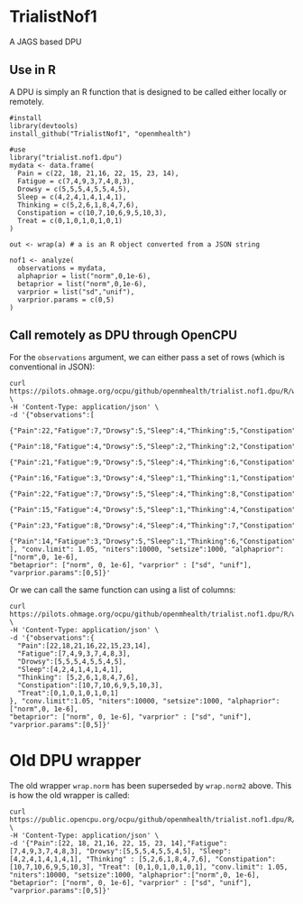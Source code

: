 TrialistNof1
============

A JAGS based DPU

## Use in R

A DPU is simply an R function that is designed to be called either locally or remotely.

    #install
    library(devtools)
    install_github("TrialistNof1", "openmhealth")

    #use
    library("trialist.nof1.dpu")
    mydata <- data.frame(
      Pain = c(22, 18, 21,16, 22, 15, 23, 14), 
      Fatigue = c(7,4,9,3,7,4,8,3), 
      Drowsy = c(5,5,5,4,5,5,4,5), 
      Sleep = c(4,2,4,1,4,1,4,1), 
      Thinking = c(5,2,6,1,8,4,7,6), 
      Constipation = c(10,7,10,6,9,5,10,3),
      Treat = c(0,1,0,1,0,1,0,1)
    )

    out <- wrap(a) # a is an R object converted from a JSON string

    nof1 <- analyze(
      observations = mydata,
      alphaprior = list("norm",0,1e-6),
      betaprior = list("norm",0,1e-6),
      varprior = list("sd","unif"),
      varprior.params = c(0,5)
    )
       
## Call remotely as DPU through OpenCPU

For the `observations` argument, we can either pass a set of rows (which is conventional in JSON):

    curl https://pilots.ohmage.org/ocpu/github/openmhealth/trialist.nof1.dpu/R/wrap.norm2/json \
    -H 'Content-Type: application/json' \
    -d '{"observations":[
      {"Pain":22,"Fatigue":7,"Drowsy":5,"Sleep":4,"Thinking":5,"Constipation":10,"Treat":0},
      {"Pain":18,"Fatigue":4,"Drowsy":5,"Sleep":2,"Thinking":2,"Constipation":7,"Treat":1},
      {"Pain":21,"Fatigue":9,"Drowsy":5,"Sleep":4,"Thinking":6,"Constipation":10,"Treat":0},
      {"Pain":16,"Fatigue":3,"Drowsy":4,"Sleep":1,"Thinking":1,"Constipation":6,"Treat":1},
      {"Pain":22,"Fatigue":7,"Drowsy":5,"Sleep":4,"Thinking":8,"Constipation":9,"Treat":0},
      {"Pain":15,"Fatigue":4,"Drowsy":5,"Sleep":1,"Thinking":4,"Constipation":5,"Treat":1},
      {"Pain":23,"Fatigue":8,"Drowsy":4,"Sleep":4,"Thinking":7,"Constipation":10,"Treat":0},
      {"Pain":14,"Fatigue":3,"Drowsy":5,"Sleep":1,"Thinking":6,"Constipation":3,"Treat":1}
    ], "conv.limit": 1.05, "niters":10000, "setsize":1000, "alphaprior":["norm",0, 1e-6], 
    "betaprior": ["norm", 0, 1e-6], "varprior" : ["sd", "unif"], "varprior.params":[0,5]}'
    
Or we can call the same function can using a list of columns:

    curl https://pilots.ohmage.org/ocpu/github/openmhealth/trialist.nof1.dpu/R/wrap.norm2/json \
    -H 'Content-Type: application/json' \
    -d '{"observations":{
      "Pain":[22,18,21,16,22,15,23,14], 
      "Fatigue":[7,4,9,3,7,4,8,3], 
      "Drowsy":[5,5,5,4,5,5,4,5], 
      "Sleep":[4,2,4,1,4,1,4,1], 
      "Thinking": [5,2,6,1,8,4,7,6], 
      "Constipation":[10,7,10,6,9,5,10,3], 
      "Treat":[0,1,0,1,0,1,0,1] 
    }, "conv.limit":1.05, "niters":10000, "setsize":1000, "alphaprior":["norm",0, 1e-6], 
    "betaprior": ["norm", 0, 1e-6], "varprior" : ["sd", "unif"], "varprior.params":[0,5]}'

# Old DPU wrapper

The old wrapper `wrap.norm` has been superseded by `wrap.norm2` above. This is how the old wrapper is called:

    curl https://public.opencpu.org/ocpu/github/openmhealth/trialist.nof1.dpu/R/wrap.norm/json \
    -H 'Content-Type: application/json' \
    -d '{"Pain":[22, 18, 21,16, 22, 15, 23, 14],"Fatigue":[7,4,9,3,7,4,8,3], "Drowsy":[5,5,5,4,5,5,4,5], "Sleep":[4,2,4,1,4,1,4,1], "Thinking" : [5,2,6,1,8,4,7,6], "Constipation":[10,7,10,6,9,5,10,3], "Treat": [0,1,0,1,0,1,0,1], "conv.limit": 1.05, "niters":10000, "setsize":1000, "alphaprior":["norm",0, 1e-6], "betaprior": ["norm", 0, 1e-6], "varprior" : ["sd", "unif"], "varprior.params":[0,5]}'
